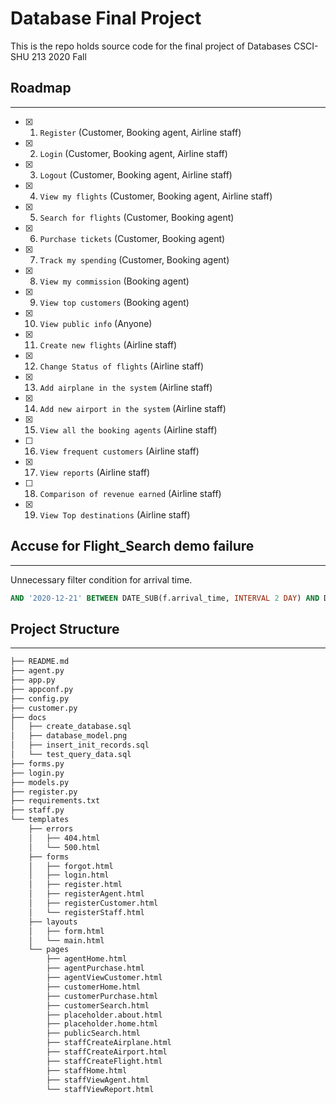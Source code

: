 # Database Final Project
This is the repo holds source code for the final project of Databases CSCI-SHU 213 2020 Fall
## Roadmap
---
- [x]  1. `Register` (Customer, Booking agent, Airline staff)
- [x]  2. `Login` (Customer, Booking agent, Airline staff)
- [x]  3. `Logout` (Customer, Booking agent, Airline staff)
- [x]  4. `View my flights` (Customer, Booking agent, Airline staff)
- [x]  5. `Search for flights` (Customer, Booking agent)
- [x]  6. `Purchase tickets` (Customer, Booking agent)
- [x]  7. `Track my spending` (Customer, Booking agent)
- [x]  8. `View my commission` (Booking agent)
- [x]  9. `View top customers` (Booking agent)
- [x]  10. `View public info` (Anyone)
- [x]  11. `Create new flights` (Airline staff)
- [x]  12. `Change Status of flights` (Airline staff)
- [x]  13. `Add airplane in the system` (Airline staff)
- [x]  14. `Add new airport in the system` (Airline staff)
- [x]  15. `View all the booking agents` (Airline staff)
- [ ]  16. `View frequent customers` (Airline staff)
- [x]  17. `View reports` (Airline staff)
- [ ]  18. `Comparison of revenue earned` (Airline staff)
- [x]  19. `View Top destinations` (Airline staff)

## Accuse for Flight_Search demo failure
---

Unnecessary filter condition for arrival time.
```sql
AND '2020-12-21' BETWEEN DATE_SUB(f.arrival_time, INTERVAL 2 DAY) AND DATE_ADD(f.arrival_time, INTERVAL 2 DAY)

```

## Project Structure
---

```sh
├── README.md
├── agent.py
├── app.py
├── appconf.py
├── config.py
├── customer.py
├── docs
│   ├── create_database.sql
│   ├── database_model.png
│   ├── insert_init_records.sql
│   └── test_query_data.sql
├── forms.py
├── login.py
├── models.py
├── register.py
├── requirements.txt
├── staff.py
└── templates
    ├── errors
    │   ├── 404.html
    │   └── 500.html
    ├── forms
    │   ├── forgot.html
    │   ├── login.html
    │   ├── register.html
    │   ├── registerAgent.html
    │   ├── registerCustomer.html
    │   └── registerStaff.html
    ├── layouts
    │   ├── form.html
    │   └── main.html
    └── pages
        ├── agentHome.html
        ├── agentPurchase.html
        ├── agentViewCustomer.html
        ├── customerHome.html
        ├── customerPurchase.html
        ├── customerSearch.html
        ├── placeholder.about.html
        ├── placeholder.home.html
        ├── publicSearch.html
        ├── staffCreateAirplane.html
        ├── staffCreateAirport.html
        ├── staffCreateFlight.html
        ├── staffHome.html
        ├── staffViewAgent.html
        └── staffViewReport.html
  ```